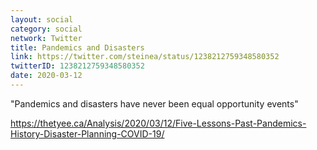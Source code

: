 ```yaml
---
layout: social
category: social
network: Twitter
title: Pandemics and Disasters
link: https://twitter.com/steinea/status/1238212759348580352
twitterID: 1238212759348580352
date: 2020-03-12
---
```


"Pandemics and disasters have never been equal opportunity events"

<https://thetyee.ca/Analysis/2020/03/12/Five-Lessons-Past-Pandemics-History-Disaster-Planning-COVID-19/>
